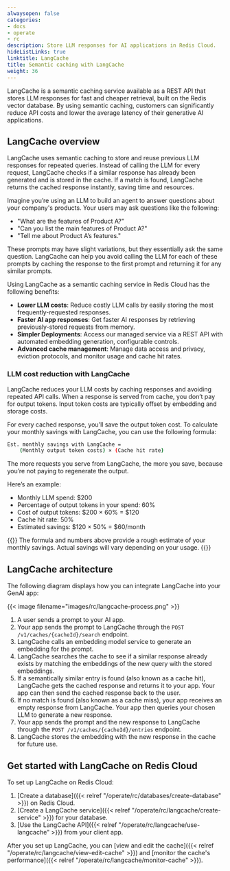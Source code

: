 ```yaml
---
alwaysopen: false
categories:
- docs
- operate
- rc
description: Store LLM responses for AI applications in Redis Cloud.
hideListLinks: true
linktitle: LangCache 
title: Semantic caching with LangCache
weight: 36
---
```


LangCache is a semantic caching service available as a REST API that stores LLM responses for fast and cheaper retrieval, built on the Redis vector database. By using semantic caching, customers can significantly reduce API costs and lower the average latency of their generative AI applications.

## LangCache overview

LangCache uses semantic caching to store and reuse previous LLM responses for repeated queries. Instead of calling the LLM for every request, LangCache checks if a similar response has already been generated and is stored in the cache. If a match is found, LangCache returns the cached response instantly, saving time and resources. 

Imagine you’re using an LLM to build an agent to answer questions about your company's products. Your users may ask questions like the following:

- "What are the features of Product A?"
- "Can you list the main features of Product A?"
- "Tell me about Product A’s features."

These prompts may have slight variations, but they essentially ask the same question. LangCache can help you avoid calling the LLM for each of these prompts by caching the response to the first prompt and returning it for any similar prompts.

Using LangCache as a semantic caching service in Redis Cloud has the following benefits:

- **Lower LLM costs**:  Reduce costly LLM calls by easily storing the most frequently-requested responses.
- **Faster AI app responses**: Get faster AI responses by retrieving previously-stored requests from memory.
- **Simpler Deployments**: Access our managed service via a REST API with automated embedding generation, configurable controls.
- **Advanced cache management**: Manage data access and privacy, eviction protocols, and monitor usage and cache hit rates.

### LLM cost reduction with LangCache

LangCache reduces your LLM costs by caching responses and avoiding repeated API calls. When a response is served from cache, you don’t pay for output tokens. Input token costs are typically offset by embedding and storage costs.

For every cached response, you'll save the output token cost. To calculate your monthly savings with LangCache, you can use the following formula:

```bash
Est. monthly savings with LangCache = 
    (Monthly output token costs) × (Cache hit rate)
```

The more requests you serve from LangCache, the more you save, because you’re not paying to regenerate the output.

Here’s an example:
- Monthly LLM spend: $200
- Percentage of output tokens in your spend: 60%
- Cost of output tokens: $200 × 60% = $120
- Cache hit rate: 50%
- Estimated savings: $120 × 50% = $60/month

{{<note>}}
The formula and numbers above provide a rough estimate of your monthly savings. Actual savings will vary depending on your usage.
{{</note>}}

## LangCache architecture

The following diagram displays how you can integrate LangCache into your GenAI app:

{{< image filename="images/rc/langcache-process.png" >}}

1. A user sends a prompt to your AI app.
1. Your app sends the prompt to LangCache through the `POST /v1/caches/{cacheId}/search` endpoint.
1. LangCache calls an embedding model service to generate an embedding for the prompt.
1. LangCache searches the cache to see if a similar response already exists by matching the embeddings of the new query with the stored embeddings. 
1. If a semantically similar entry is found (also known as a cache hit), LangCache gets the cached response and returns it to your app. Your app can then send the cached response back to the user.
1. If no match is found (also known as a cache miss), your app receives an empty response from LangCache. Your app then queries your chosen LLM to generate a new response.
1. Your app sends the prompt and the new response to LangCache through the `POST /v1/caches/{cacheId}/entries` endpoint. 
1. LangCache stores the embedding with the new response in the cache for future use.

## Get started with LangCache on Redis Cloud

To set up LangCache on Redis Cloud:

1. [Create a database]({{< relref "/operate/rc/databases/create-database" >}}) on Redis Cloud.
2. [Create a LangCache service]({{< relref "/operate/rc/langcache/create-service" >}}) for your database.
3. [Use the LangCache API]({{< relref "/operate/rc/langcache/use-langcache" >}}) from your client app.

After you set up LangCache, you can [view and edit the cache]({{< relref "/operate/rc/langcache/view-edit-cache" >}}) and [monitor the cache's performance]({{< relref "/operate/rc/langcache/monitor-cache" >}}).